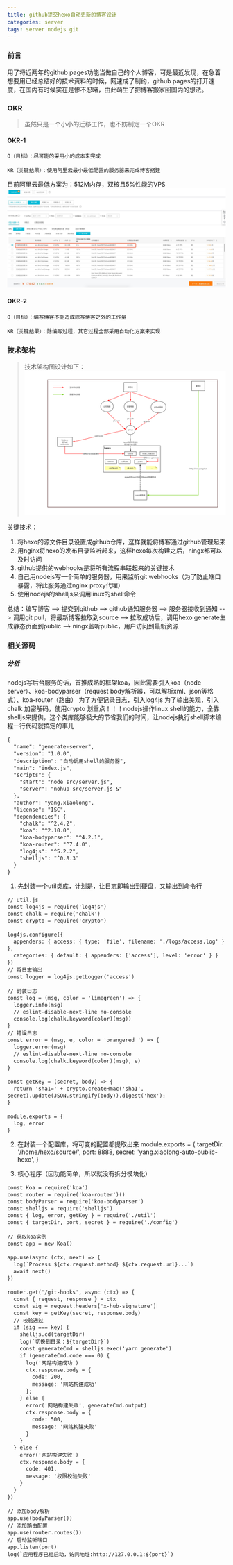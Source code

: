 ```yaml
---
title: github提交hexo自动更新的博客设计
categories: server
tags: server nodejs git
---
```


### 前言
用了将近两年的github pages功能当做自己的个人博客，可是最近发现，在急着想要用已经总结好的技术资料的时候，网速成了制约，github pages的打开速度，在国内有时候实在是惨不忍睹，由此萌生了把博客搬家回国内的想法。

### OKR
> 虽然只是一个小小的迁移工作，也不妨制定一个OKR
#### OKR-1
    O（目标）：尽可能的采用小的成本来完成

    KR（关键结果）：使用阿里云最小最低配置的服务器来完成博客搭建
    
  目前阿里云最低方案为：512M内存，双核且5%性能的VPS
  ![aliyun](/images/server/aliyun-server.jpg)


#### OKR-2
    O（目标）：编写博客不能造成除写博客之外的工作量

    KR（关键结果）：除编写过程，其它过程全部采用自动化方案来实现

### 技术架构
> 技术架构图设计如下：
![aliyun](/images/server/auto-blog.png)

关键技术：
1. 将hexo的源文件目录设置成github仓库，这样就能将博客通过github管理起来
2. 用nginx将hexo的发布目录监听起来，这样hexo每次构建之后，ningx都可以及时访问
3. github提供的webhooks是将所有流程串联起来的关键技术
4. 自己用nodejs写一个简单的服务器，用来监听git webhooks（为了防止端口暴露，将此服务通过nginx proxy代理）
5. 使用nodejs的shelljs来调用linux的shell命令

总结：编写博客 --> 提交到github --> github通知服务器 --> 服务器接收到通知 --> 调用git pull，将最新博客拉取到source --> 拉取成功后，调用hexo generate生成静态页面到public --> ningx监听public，用户访问到最新资源

### 相关源码

##### 分析
nodejs写后台服务的话，首推成熟的框架koa，因此需要引入koa（node server）、koa-bodyparser（request body解析器，可以解析xml、json等格式）、koa-router（路由）
为了方便记录日志，引入log4js
为了输出美观，引入chalk
加密解码，使用crypto
划重点！！！nodejs操作linux shell的能力，全靠shelljs来提供，这个类库能够极大的节省我们的时间，让nodejs执行shell脚本编程一行代码就搞定的事儿
```
{
  "name": "generate-server",
  "version": "1.0.0",
  "description": "自动调用shell的服务器",
  "main": "index.js",
  "scripts": {
    "start": "node src/server.js",
    "server": "nohup src/server.js &"
  },
  "author": "yang.xiaolong",
  "license": "ISC",
  "dependencies": {
    "chalk": "^2.4.2",
    "koa": "^2.10.0",
    "koa-bodyparser": "^4.2.1",
    "koa-router": "^7.4.0",
    "log4js": "^5.2.2",
    "shelljs": "^0.8.3"
  }
}
```

1. 先封装一个util类库，计划是，让日志即输出到硬盘，又输出到命令行
```
// util.js
const log4js = require('log4js')
const chalk = require('chalk')
const crypto = require('crypto')

log4js.configure({
  appenders: { access: { type: 'file', filename: './logs/access.log' } },
  categories: { default: { appenders: ['access'], level: 'error' } }
})
// 将日志输出
const logger = log4js.getLogger('access')

// 封装日志
const log = (msg, color = 'limegreen') => {
  logger.info(msg)
  // eslint-disable-next-line no-console
  console.log(chalk.keyword(color)(msg))
}
// 错误日志
const error = (msg, e, color = 'orangered ') => {
  logger.error(msg)
  // eslint-disable-next-line no-console
  console.log(chalk.keyword(color)(msg), e)
}

const getKey = (secret, body) => {
  return 'sha1=' + crypto.createHmac('sha1', secret).update(JSON.stringify(body)).digest('hex');
}

module.exports = {
  log, error
}
```

2. 在封装一个配置库，将可变的配置都提取出来
module.exports = {
  targetDir: '/home/hexo/source/',
  port: 8888,
  secret: 'yang.xiaolong-auto-public-hexo',
}

3. 核心程序（因功能简单，所以就没有拆分模块化）
```
const Koa = require('koa')
const router = require('koa-router')()
const bodyParser = require('koa-bodyparser')
const shelljs = require('shelljs')
const { log, error, getKey } = require('./util')
const { targetDir, port, secret } = require('./config')

// 获取koa实例
const app = new Koa()

app.use(async (ctx, next) => {
  log(`Process ${ctx.request.method} ${ctx.request.url}...`)
  await next()
})

router.get('/git-hooks', async (ctx) => {
  const { request, response } = ctx
  const sig = request.headers['x-hub-signature']
  const key = getKey(secret, response.body)
  // 校验通过
  if (sig === key) {
    shelljs.cd(targetDir)
    log(`切换到目录：${targetDir}`)
    const generateCmd = shelljs.exec('yarn generate')
    if (generateCmd.code === 0) {
      log('网站构建成功')
      ctx.response.body = {
        code: 200,
        message: '网站构建成功'
      };
    } else {
      error('网站构建失败', generateCmd.output)
      ctx.response.body = {
        code: 500,
        message: '网站构建失败'
      }
    }
  } else {
    error('网站构建失败')
    ctx.response.body = {
      code: 401,
      message: '权限校验失败'
    }
  }
})

// 添加body解析
app.use(bodyParser())
// 添加路由配置
app.use(router.routes())
// 启动监听端口
app.listen(port)
log(`应用程序已经启动，访问地址:http://127.0.0.1:${port}`)
```